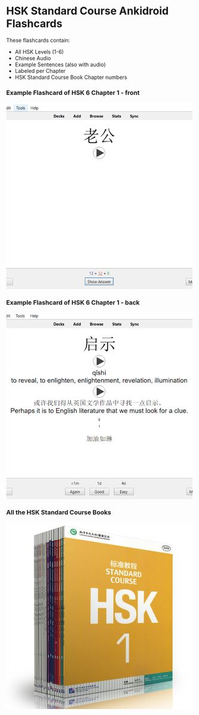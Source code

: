 # HSK Standard Course Ankidroid Flashcards

These flashcards contain:

* All HSK Levels (1-6)
* Chinese Audio
* Example Sentences (also with audio)
* Labeled per Chapter
* HSK Standard Course Book Chapter numbers

### Example Flashcard of HSK 6 Chapter 1 - front
<img src="https://github.com/RoelTim/HSK_StandardCourse_Anki/blob/main/images/Front_square.PNG?raw=true" alt="Example" width="500" height="500">


### Example Flashcard of HSK 6 Chapter 1 - back
<img src="https://github.com/RoelTim/HSK_StandardCourse_Anki/blob/main/images/Capture_square.png?raw=true" alt="Example" width="500" height="500">


### All the HSK Standard Course Books
<img src="https://github.com/RoelTim/HSK_StandardCourse_Anki/blob/main/images/18books.jpg?raw=true" alt="Example" width="500" height="500">
